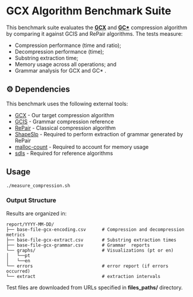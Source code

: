 # GCX Algorithm Benchmark Suite

This benchmark suite evaluates the **[GCX](https://github.com/DanyelleAngelo/GCX/tree/main)** and **[GC*](https://github.com/DanyelleAngelo/GCX/tree/main)** compression algorithm by comparing it against GCIS and RePair algorithms. The tests measure:

- Compression performance (time and ratio);
- Decompression performance (time);
- Substring extraction time;
- Memory usage across all operations; and
- Grammar analysis for GCX and GC* .

## ⚙️ Dependencies

This benchmark uses the following external tools:
- [GCX](https://github.com/DanyelleAngelo/GCX/tree/main) - Our target compression algorithm
- [GCIS](https://github.com/danielsaad/GCIS#) - Grammar compression reference
- [RePair]() - Classical compression algorithm
- [ShapeSlp](https://github.com/itomomoti/ShapedSlp/tree/master) - Required to perform extraction of grammar generated by RePair
- [malloc-count](https://github.com/bingmann/malloc_count) - Required to account for memory usage
- [sdls](https://github.com/simongog/sdsl-lite) - Required for reference algorithms

## Usage
```shell
./measure_compression.sh
```

### Output Structure
Results are organized in:
```text
report/YYYY-MM-DD/
├── base-file-gcx-encoding.csv      # Compression and decompression metrics
├── base-file-gcx-extract.csv       # Substring extraction times
├── base-file-gcx-grammar.csv       # Grammar  reports
└── graphs/                         # Visualizations (pt or en)
│   └──pt                         
│   └──en 
└── errors                          # error report (if errors occurred)
└── extract                         # extraction intervals

```

Test files are downloaded from URLs specified in **files_paths/** directory.